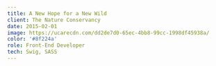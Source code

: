 ```yaml
---
title: A New Hope for a New Wild
client: The Nature Conservancy
date: 2015-02-01
image: https://ucarecdn.com/dd2de7d0-65ec-4bb8-99cc-1998df45938a/
color: '#8f224a'
role: Front-End Developer
tech: Swig, SASS
---
```

